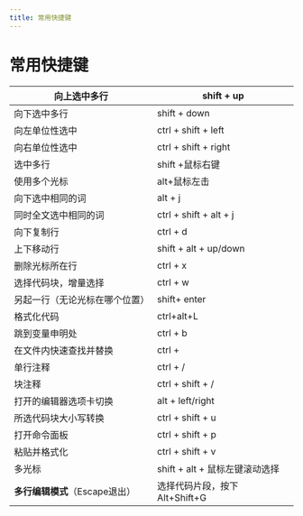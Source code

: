 ```yaml
---
title: 常用快捷键
---
```

# 常用快捷键

| 向上选中多行               | shift + up             |
| -------------------- | ---------------------- |
| 向下选中多行               | shift + down           |
| 向左单位性选中              | ctrl + shift + left    |
| 向右单位性选中              | ctrl + shift + right   |
| 选中多行                 | shift +鼠标右键            |
| 使用多个光标               | alt+鼠标左击               |
| 向下选中相同的词             | alt + j                |
| 同时全文选中相同的词           | ctrl + shift + alt + j |
| 向下复制行                | ctrl + d               |
| 上下移动行                | shift + alt + up/down  |
| 删除光标所在行              | ctrl + x               |
| 选择代码块，增量选择           | ctrl + w               |
| 另起一行（无论光标在哪个位置）      | shift+ enter           |
| 格式化代码                | ctrl+alt+L             |
| 跳到变量申明处              | ctrl + b               |
| 在文件内快速查找并替换          | ctrl +                 |
| 单行注释                 | ctrl + /               |
| 块注释                  | ctrl + shift + /       |
| 打开的编辑器选项卡切换          | alt + left/right       |
| 所选代码块大小写转换           | ctrl + shift + u       |
| 打开命令面板               | ctrl + shift + p       |
| 粘贴并格式化               | ctrl + shift + v       |
| 多光标                  | shift + alt + 鼠标左键滚动选择 |
| **多行编辑模式**（Escape退出） | 选择代码片段，按下 Alt+Shift+G  |
